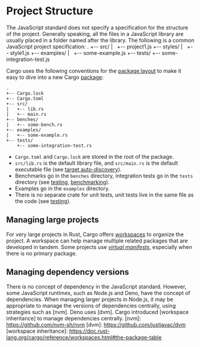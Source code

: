 # Project Structure

The JavaScript standard does not specify a specification for the structure of the project. Generally speaking, all the files in a JavaScript library are usually placed in a folder named after the library. The following is a common JavaScript project specification:
    .
    +-- src/
    |   +-- project1.js
    +-- styles/
    |   +-- style1.js
    +-- examples/
    |   +-- some-example.js
    +-- tests/
        +-- some-integration-test.js

Cargo uses the following conventions for the [package layout] to make it easy to dive into a new Cargo [package][rust-package]:

    .
    +-- Cargo.lock
    +-- Cargo.toml
    +-- src/
    |   +-- lib.rs
    |   +-- main.rs
    +-- benches/
    |   +-- some-bench.rs
    +-- examples/
    |   +-- some-example.rs
    +-- tests/
        +-- some-integration-test.rs

- `Cargo.toml` and `Cargo.lock` are stored in the root of the package.
- `src/lib.rs` is the default library file, and `src/main.rs` is the default executable file (see [target auto-discovery]).
- Benchmarks go in the `benches` directory, integration tests go in the `tests` directory (see [testing][section-testing], [benchmarking][section-benchmarking]).
- Examples go in the `examples` directory.
- There is no separate crate for unit tests, unit tests live in the same file as the code (see [testing][section-testing]).

[package layout]: https://doc.rust-lang.org/cargo/guide/project-layout.html
[rust-package]: https://doc.rust-lang.org/cargo/appendix/glossary.html#package
[target auto-discovery]: https://doc.rust-lang.org/cargo/reference/cargo-targets.html#target-auto-discovery
[section-testing]: ../testing/index.md
[section-benchmarking]: ../benchmarking/index.md

## Managing large projects

For very large projects in Rust, Cargo offers [workspaces][cargo-workspaces] to organize the project. A workspace can help manage multiple related packages that are developed in tandem. Some projects use [_virtual manifests_][cargo-virtual-manifest], especially when there is no primary package.

[cargo-workspaces]: https://doc.rust-lang.org/book/ch14-03-cargo-workspaces.html
[cargo-virtual-manifest]: https://doc.rust-lang.org/cargo/reference/workspaces.html#virtual-workspace

## Managing dependency versions

There is no concept of dependency in the JavaScript standard. However, some JavaScript runtimes, such as Node.js and Deno, have the concept of dependencies.
When managing larger projects in Node.js, it may be appropriate to manage the versions of dependencies centrally, using strategies such as [nvm]. Deno uses [dvm].  Cargo introduced [workspace inheritance] to manage dependencies centrally. 
[nvm]: https://github.com/nvm-sh/nvm
[dvm]: https://github.com/justjavac/dvm
[workspace inheritance]: https://doc.rust-lang.org/cargo/reference/workspaces.html#the-package-table
